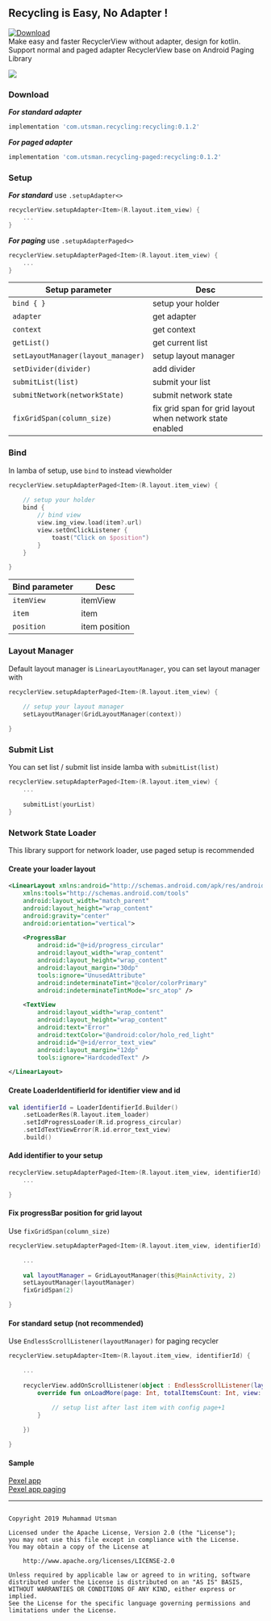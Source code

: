 ## Recycling is Easy, No Adapter !
[ ![Download](https://api.bintray.com/packages/kucingapes/utsman/com.utsman.recycling-paged/images/download.svg) ](https://bintray.com/kucingapes/utsman/com.utsman.recycling-paged/_latestVersion)
<br>
Make easy and faster RecyclerView without adapter, design for kotlin. <br>
Support normal and paged adapter RecyclerView base on Android Paging Library

![](https://i.ibb.co/JQg2gLS/carbon-8.png)


### Download
***For standard adapter***
```gradle
implementation 'com.utsman.recycling:recycling:0.1.2'
```

***For paged adapter***
```gradle
implementation 'com.utsman.recycling-paged:recycling:0.1.2'
```

### Setup

***For standard*** use ```.setupAdapter<>```
```kotlin
recyclerView.setupAdapter<Item>(R.layout.item_view) {
    ...
}
```

***For paging*** use ```.setupAdapterPaged<>```
```kotlin
recyclerView.setupAdapterPaged<Item>(R.layout.item_view) {
    ...
}
```

| Setup parameter  | Desc |
|---|---|
| ```bind { }``` | setup your holder |
| ```adapter```  | get adapter |
| ```context``` | get context |
| ```getList()``` | get current list |
| ```setLayoutManager(layout_manager)``` | setup layout manager |
| ```setDivider(divider)``` | add divider |
| ```submitList(list)``` | submit your list |
| ```submitNetwork(networkState)``` | submit network state |
| ```fixGridSpan(column_size)``` | fix grid span for grid layout when network state enabled |

### Bind
In lamba of setup, use ```bind``` to instead viewholder 

```kotlin
recyclerView.setupAdapterPaged<Item>(R.layout.item_view) {
    
    // setup your holder
    bind {
        // bind view
        view.img_view.load(item?.url)
        view.setOnClickListener {
            toast("Click on $position")
        }
    }

}
```

| Bind parameter  | Desc |
|---|---|
| ```itemView```  | itemView |
| ```item``` | item |
| ```position``` | item position |


### Layout Manager
Default layout manager is ```LinearLayoutManager```, you can set layout manager with
```kotlin
recyclerView.setupAdapterPaged<Item>(R.layout.item_view) {
    
    // setup your layout manager
    setLayoutManager(GridLayoutManager(context))

}
```

### Submit List
You can set list / submit list inside lamba with ```submitList(list)```
```kotlin
recyclerView.setupAdapterPaged<Item>(R.layout.item_view) {
    ...
    
    submitList(yourList)
}
```

### Network State Loader
This library support for network loader, use paged setup is recommended
#### Create your loader layout
```xml
<LinearLayout xmlns:android="http://schemas.android.com/apk/res/android"
    xmlns:tools="http://schemas.android.com/tools"
    android:layout_width="match_parent"
    android:layout_height="wrap_content"
    android:gravity="center"
    android:orientation="vertical">

    <ProgressBar
        android:id="@+id/progress_circular"
        android:layout_width="wrap_content"
        android:layout_height="wrap_content"
        android:layout_margin="30dp"
        tools:ignore="UnusedAttribute"
        android:indeterminateTint="@color/colorPrimary"
        android:indeterminateTintMode="src_atop" />

    <TextView
        android:layout_width="wrap_content"
        android:layout_height="wrap_content"
        android:text="Error"
        android:textColor="@android:color/holo_red_light"
        android:id="@+id/error_text_view"
        android:layout_margin="12dp"
        tools:ignore="HardcodedText" />

</LinearLayout>
```

#### Create LoaderIdentifierId for identifier view and id
```kotlin
val identifierId = LoaderIdentifierId.Builder()
    .setLoaderRes(R.layout.item_loader)
    .setIdProgressLoader(R.id.progress_circular)
    .setIdTextViewError(R.id.error_text_view)
    .build()
```

#### Add identifier to your setup
```kotlin
recyclerView.setupAdapterPaged<Item>(R.layout.item_view, identifierId) {
    ...

}
```
#### Fix progressBar position for grid layout
Use ```fixGridSpan(column_size)```
```kotlin
recyclerView.setupAdapterPaged<Item>(R.layout.item_view, identifierId) {

    ...
    
    val layoutManager = GridLayoutManager(this@MainActivity, 2)
    setLayoutManager(layoutManager)
    fixGridSpan(2)

}
```
#### For standard setup (not recommended)
Use ```EndlessScrollListener(layoutManager)``` for paging recycler
```kotlin
recyclerView.setupAdapter<Item>(R.layout.item_view, identifierId) {

    ...
   
    recyclerView.addOnScrollListener(object : EndlessScrollListener(layoutManager) {
        override fun onLoadMore(page: Int, totalItemsCount: Int, view: RecyclerView) {
            
            // setup list after last item with config page+1
        }

    })

}
```

#### Sample
[Pexel app](https://github.com/utsmannn/Recycling/tree/master/app/src/main/java/com/utsman/recycling/sample) <br>
[Pexel app paging](https://github.com/utsmannn/Recycling/tree/master/apppaged/src/main/java/com/utsman/recycling/samplepaged)


---
```

Copyright 2019 Muhammad Utsman

Licensed under the Apache License, Version 2.0 (the "License");
you may not use this file except in compliance with the License.
You may obtain a copy of the License at

    http://www.apache.org/licenses/LICENSE-2.0

Unless required by applicable law or agreed to in writing, software
distributed under the License is distributed on an "AS IS" BASIS,
WITHOUT WARRANTIES OR CONDITIONS OF ANY KIND, either express or implied.
See the License for the specific language governing permissions and
limitations under the License.
```
